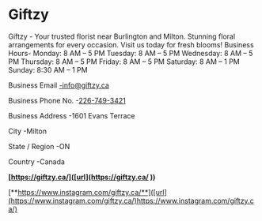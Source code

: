 # Giftzy
Giftzy - Your trusted florist near Burlington and Milton. Stunning floral arrangements for every occasion. Visit us today for fresh blooms!
Business Hours- Monday: 8 AM – 5 PM 
                Tuesday: 8 AM – 5 PM
                Wednesday: 8 AM – 5 PM
                Thursday: 8 AM – 5 PM
                Friday: 8 AM – 5 PM
                Saturday: 8 AM – 1 PM
                Sunday: 8:30 AM – 1 PM

Business Email	-info@giftzy.ca

Business Phone No.	-[226-749-3421](226-749-3421)

Business Address	-1601 Evans Terrace

City		-Milton

State / Region		-ON

Country		-Canada     

**[https://giftzy.ca/]([url](https://giftzy.ca/
))**

[**https://www.instagram.com/giftzy.ca/**]([url](https://www.instagram.com/giftzy.ca/)https://www.instagram.com/giftzy.ca/)
